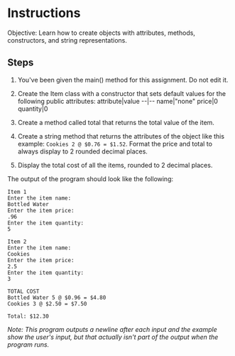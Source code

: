 # Instructions
Objective: Learn how to create objects with attributes, methods,  constructors, and string representations.

## Steps
1. You've been given the main() method for this assignment. Do not edit it.
2. Create the Item class with a constructor that sets default values for the following public attributes:
	attribute|value
	--|--
	name|"none"
	price|0
	quantity|0

3. Create a method called total that returns the total value of the item.
4. Create a string method that returns the attributes of the object like this example: ``Cookies 2 @ $0.76 = $1.52``. Format the price and total to always display to 2 rounded decimal places.
5. Display the total cost of all the items, rounded to 2 decimal places.

The output of the program should look like the following:
```
Item 1
Enter the item name:
Bottled Water
Enter the item price:
.96
Enter the item quantity:
5

Item 2
Enter the item name:
Cookies
Enter the item price:
2.5
Enter the item quantity:
3

TOTAL COST
Bottled Water 5 @ $0.96 = $4.80
Cookies 3 @ $2.50 = $7.50

Total: $12.30
```
*Note: This program outputs a newline after each input and the example show the user's input, but that actually isn't part of the output when the program runs.*
